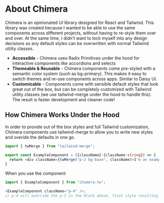 # About Chimera

Chimera is an opinionated UI library designed for React and Tailwind. This library was created because I wanted to be able to use the same components across different projects, without having to re-style them over and over. At the same time, I didn't want to lock myself into any design decisions so any default styles can be overwritten with normal Tailwind utility classes.

- **Accessible** - Chimera uses Radix Primitives under the hood for interactive components like accordions and selects
- **Themeable & Reusable** - Chimera components come pre-styled with a semantic color system (such as bg-primary). This makes it easy to switch themes and re-use components across apps. Similar to Daisy UI.
- **Customizable** - Components come with sensible default styles that look great out of the box, but can be completely customized with Tailwind utility classes (we use tailwind-merge under the hood to handle this). The result is faster development and cleaner code!

## How Chimera Works Under the Hood

In order to provide out of the box styles and full Tailwind customization, Chimera components use tailwind-merge to allow you to write new styles and overide the defaults in one go.

```typescript
import { twMerge } from "tailwind-merge";

export const ExampleComponent = ({className}:{className:string}) => {
  return <div className={twMerge("p-2 bg-base", className)>I'm an example!</div>
}

```

When you use the component

```typescript
import { ExampleComponent } from "chimera-tw";

<ExampleComponent className="p-4" />;
// p-4 will override the p-2 in the block above, final style resulting in "p-4 bg-base"
```
